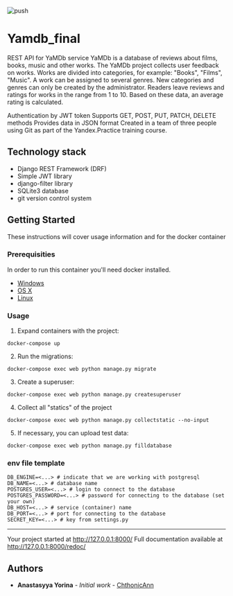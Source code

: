 ![push](https://github.com/ChthonicAnn/yamdb_final/actions/workflows/yamdb_workflow.yml/badge.svg?event=push)

# Yamdb_final

REST API for YaMDb service YaMDb is a database of reviews about films, books, music and other works. The YaMDb project collects user feedback on works. Works are divided into categories, for example: "Books", "Films", "Music". A work can be assigned to several genres. New categories and genres can only be created by the administrator. Readers leave reviews and ratings for works in the range from 1 to 10. Based on these data, an average rating is calculated.

Authentication by JWT token Supports GET, POST, PUT, PATCH, DELETE methods Provides data in JSON format Created in a team of three people using Git as part of the Yandex.Practice training course.

## Technology stack

- Django REST Framework (DRF)
- Simple JWT library
- django-filter library
- SQLite3 database
- git version control system

## Getting Started

These instructions will cover usage information and for the docker container 

### Prerequisities

In order to run this container you'll need docker installed.

* [Windows](https://docs.docker.com/windows/started)
* [OS X](https://docs.docker.com/mac/started/)
* [Linux](https://docs.docker.com/linux/started/)

### Usage

1) Expand containers with the project:
```
docker-compose up 
```
2) Run the migrations:
```
docker-compose exec web python manage.py migrate
```
3) Create a superuser:
```
docker-compose exec web python manage.py createsuperuser
```
4) Collect all "statics" of the project
```
docker-compose exec web python manage.py collectstatic --no-input
```
5) If necessary, you can upload test data:
```
docker-compose exec web python manage.py filldatabase
```

### env file template

```
DB_ENGINE=<...> # indicate that we are working with postgresql
DB_NAME=<...> # database name
POSTGRES_USER=<...> # login to connect to the database
POSTGRES_PASSWORD=<...> # password for connecting to the database (set your own)
DB_HOST=<...> # service (container) name
DB_PORT=<...> # port for connecting to the database
SECRET_KEY=<...> # key from settings.py
```

__________________________________
Your project started at http://127.0.0.1:8000/
Full documentation available at http://127.0.0.1:8000/redoc/

## Authors

* **Anastasyya Yorina** - *Initial work* - [ChthonicAnn](https://github.com/ChthonicAnn)

